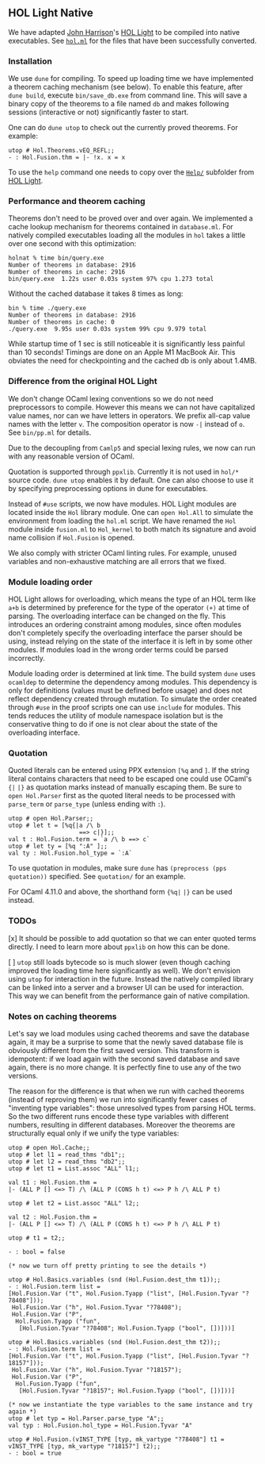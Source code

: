 ## HOL Light Native

We have adapted [John Harrison](http://www.cl.cam.ac.uk/~jrh13/)'s [HOL Light](https://github.com/jrh13/hol-light) to
be compiled into native executables.  See [```hol.ml```](https://github.com/jrh13/hol-light/blob/6a2d07bf531330c6e8afdf65431ea992a744f085/hol.ml#L166) for the files that have been successfully converted.

### Installation

We use ```dune``` for compiling. To speed up loading time we have implemented a theorem caching mechanism (see below). To enable this feature, after ```dune build```, execute ```bin/save_db.exe``` from command line. This will save a binary copy of the theorems to a file named ```db``` and makes following sessions (interactive or not) significantly faster to start.

One can do ```dune utop``` to check out the currently proved theorems. For example:
```
utop # Hol.Theorems.vEQ_REFL;;
- : Hol.Fusion.thm = |- !x. x = x
```
To use the ```help``` command one needs to copy over the [```Help/```](https://github.com/jrh13/hol-light/tree/master/Help) subfolder from [HOL Light](https://github.com/jrh13/hol-light).

### Performance and theorem caching

Theorems don't need to be proved over and over again. We implemented a cache lookup mechanism for theorems contained in ```database.ml```. For natively compiled executables loading all the modules in ```hol``` takes a little over one second with this optimization:

```
holnat % time bin/query.exe
Number of theorems in database: 2916
Number of theorems in cache: 2916
bin/query.exe  1.22s user 0.03s system 97% cpu 1.273 total
```

Without the cached database it takes 8 times as long:
```
bin % time ./query.exe
Number of theorems in database: 2916
Number of theorems in cache: 0
./query.exe  9.95s user 0.03s system 99% cpu 9.979 total
```

While startup time of 1 sec is still noticeable it is significantly less painful than 10 seconds! Timings are done on an Apple M1 MacBook Air. This obviates the need for checkpointing and the cached db is only about 1.4MB.

### Difference from the original HOL Light

We don't change OCaml lexing conventions so we do not need preprocessors to compile. However this means we can not have capitalized value names, nor can we have letters in operators.
We prefix all-cap value names with the letter ```v```. The composition operator is now ```-|``` instead of ```o```. See ```bin/pp.ml``` for details.

Due to the decoupling from ```Camlp5``` and special lexing rules, we now can run with any reasonable version of OCaml.

Quotation is supported through ```ppxlib```. Currently it is not used in ```hol/*``` source code. ```dune utop``` enables it by default. One can also choose to use it by specifying preprocessing options in dune for executables.

Instead of ```#use``` scripts, we now have modules. HOL Light modules are located inside the ```Hol``` library module. One can ```open Hol.All``` to simulate the environment from loading the ```hol.ml``` script. We have renamed the ```Hol``` module inside ```fusion.ml``` to ```Hol_kernel``` to both match its signature and avoid name collision if ```Hol.Fusion``` is opened.

We also comply with stricter OCaml linting rules. For example, unused variables and non-exhaustive matching are all errors that we fixed.

### Module loading order

HOL Light allows for overloading, which means the type of an HOL term like ````a+b```` is determined by preference for the type of the operator ```(+)``` at time of parsing. The overloading interface can be changed on the fly. This introduces an ordering constraint among modules, since often modules don't completely specify the overloading interface the parser should be using, instead relying on the state of the interface it is left in by some other modules. If modules load in the wrong order terms could be parsed incorrectly.

Module loading order is determined at link time. The build system ```dune``` uses ```ocamldep``` to determine the dependency among modules. This dependency is only for definitions (values must be defined before usage) and does not reflect dependency created through mutation. To simulate the order created through ```#use``` in the proof scripts one can use ```include``` for modules. This tends reduces the utility of module namespace isolation but is the conservative thing to do if one is not clear about the state of the overloading interface.

### Quotation

Quoted literals can be entered using PPX extension ```[%q``` and ```]```. If the string literal contains characters that need to be escaped one could use OCaml's ```{|``` ```|}``` as quotation marks instead of manually escaping them. Be sure to ```open Hol.Parser``` first as the quoted literal needs to be processed with ```parse_term``` or ```parse_type``` (unless ending with ```:```).

```
utop # open Hol.Parser;;
utop # let t = [%q{|a /\ b
                    ==> c|}];;
val t : Hol.Fusion.term = `a /\ b ==> c`
utop # let ty = [%q ":A" ];;
val ty : Hol.Fusion.hol_type = `:A`
```

To use quotation in modules, make sure ```dune``` has ```(preprocess (pps quotation))``` specified. See ```quotation/``` for an example.

For OCaml 4.11.0 and above, the shorthand form ```{%q|``` ```|}``` can be used instead.

### TODOs

[x] It should be possible to add quotation so that we can enter quoted terms directly. I need to learn more about ```ppxlib``` on how this can be done. 

[ ] ```utop``` still loads bytecode so is much slower (even though caching improved the loading time here significantly as well). We don't envision using ```utop``` for interaction in the future. Instead
the natively compiled library can be linked into a server and a browser UI can be used for interaction. This way we can benefit from the performance gain of native compilation.

### Notes on caching theorems

Let's say we load modules using cached theorems and save the database again, it may be a surprise to some that the newly saved database file is obviously different from the first saved version. This transform is idempotent: if we load again with the second saved database and save again, there is no more change. It is perfectly fine to use any of the two versions.

The reason for the difference is that when we run with cached theorems (instead of reproving them) we run into significantly fewer cases of "inventing type variables": those unresolved types from parsing HOL terms. So the two different runs encode these type variables with different numbers, resulting in different databases. Moreover the theorems are structurally equal only if we unify the type variables:

```
utop # open Hol.Cache;;
utop # let l1 = read_thms "db1";;
utop # let l2 = read_thms "db2";;
utop # let t1 = List.assoc "ALL" l1;;

val t1 : Hol.Fusion.thm =
|- (ALL P [] <=> T) /\ (ALL P (CONS h t) <=> P h /\ ALL P t)

utop # let t2 = List.assoc "ALL" l2;;

val t2 : Hol.Fusion.thm =
|- (ALL P [] <=> T) /\ (ALL P (CONS h t) <=> P h /\ ALL P t)

utop # t1 = t2;;

- : bool = false

(* now we turn off pretty printing to see the details *)

utop # Hol.Basics.variables (snd (Hol.Fusion.dest_thm t1));;
- : Hol.Fusion.term list =
[Hol.Fusion.Var ("t", Hol.Fusion.Tyapp ("list", [Hol.Fusion.Tyvar "?78408"]));
 Hol.Fusion.Var ("h", Hol.Fusion.Tyvar "?78408");
 Hol.Fusion.Var ("P",
  Hol.Fusion.Tyapp ("fun",
   [Hol.Fusion.Tyvar "?78408"; Hol.Fusion.Tyapp ("bool", [])]))]

utop # Hol.Basics.variables (snd (Hol.Fusion.dest_thm t2));;
- : Hol.Fusion.term list =
[Hol.Fusion.Var ("t", Hol.Fusion.Tyapp ("list", [Hol.Fusion.Tyvar "?18157"]));
 Hol.Fusion.Var ("h", Hol.Fusion.Tyvar "?18157");
 Hol.Fusion.Var ("P",
  Hol.Fusion.Tyapp ("fun",
   [Hol.Fusion.Tyvar "?18157"; Hol.Fusion.Tyapp ("bool", [])]))]

(* now we instantiate the type variables to the same instance and try again *)
utop # let typ = Hol.Parser.parse_type "A";;
val typ : Hol.Fusion.hol_type = Hol.Fusion.Tyvar "A"

utop # Hol.Fusion.(vINST_TYPE [typ, mk_vartype "?78408"] t1 = vINST_TYPE [typ, mk_vartype "?18157"] t2);;
- : bool = true
```
